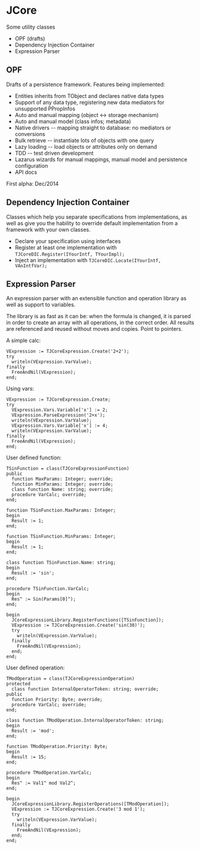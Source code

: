 JCore
=====

Some utility classes

* OPF (drafts)
* Dependency Injection Container
* Expression Parser

OPF
---

Drafts of a persistence framework. Features being implemented:

* Entities inherits from TObject and declares native data types
* Support of any data type, registering new data mediators for unsupported PPropInfos
* Auto and manual mapping (object <-> storage mechanism)
* Auto and manual model (class infos; metadata)
* Native drivers -- mapping straight to database: no mediators or conversions
* Bulk retrieve -- instantiate lots of objects with one query
* Lazy loading -- load objects or attributes only on demand
* TDD -- test driven development
* Lazarus wizards for manual mappings, manual model and persistence configuration
* API docs

First alpha: Dec/2014

Dependency Injection Container
------------------------------

Classes which help you separate specifications from implementations, as well
as give you the hability to override default implementation from a framework
with your own classes.

* Declare your specification using interfaces
* Register at least one implementation with `TJCoreDIC.Register(IYourIntf, TYourImpl);`
* Inject an implementation with `TJCoreDIC.Locate(IYourIntf, VAnIntfVar);`

Expression Parser
-----------------

An expression parser with an extensible function and operation library as well
as support to variables.

The library is as fast as it can be: when the formula is changed, it is parsed
in order to create an array with all operations, in the correct order. All
results are referenced and reused without moves and copies. Point to pointers.

A simple calc:

    VExpression := TJCoreExpression.Create('2+2');
	try
	  writeln(VExpression.VarValue);
	finally
	  FreeAndNil(VExpression);
	end;

Using vars:

    VExpression := TJCoreExpression.Create;
	try
      VExpression.Vars.Variable['x'] := 2;
	  VExpression.ParseExpression('2+x');
	  writeln(VExpression.VarValue);
      VExpression.Vars.Variable['x'] := 4;
	  writeln(VExpression.VarValue);
	finally
	  FreeAndNil(VExpression);
	end;

User defined function:

    TSinFunction = class(TJCoreExpressionFunction)
    public
      function MaxParams: Integer; override;
      function MinParams: Integer; override;
      class function Name: string; override;
      procedure VarCalc; override;
    end;

    function TSinFunction.MaxParams: Integer;
    begin
      Result := 1;
    end;

    function TSinFunction.MinParams: Integer;
    begin
      Result := 1;
    end;

    class function TSinFunction.Name: string;
    begin
      Result := 'sin';
    end;

    procedure TSinFunction.VarCalc;
    begin
      Res^ := Sin(Params[0]^);
    end;

	begin
      JCoreExpressionLibrary.RegisterFunctions([TSinFunction]);
      VExpression := TJCoreExpression.Create('sin(30)');
	  try
	    writeln(VExpression.VarValue);
	  finally
	    FreeAndNil(VExpression);
	  end;
	end;

User defined operation:

    TModOperation = class(TJCoreExpressionOperation)
    protected
      class function InternalOperatorToken: string; override;
    public
      function Priority: Byte; override;
      procedure VarCalc; override;
    end;

	class function TModOperation.InternalOperatorToken: string;
    begin
      Result := 'mod';
    end;

    function TModOperation.Priority: Byte;
    begin
      Result := 15;
    end;

    procedure TModOperation.VarCalc;
    begin
      Res^ := Val1^ mod Val2^;
    end;

	begin
      JCoreExpressionLibrary.RegisterOperations([TModOperation]);
      VExpression := TJCoreExpression.Create('3 mod 1');
	  try
	    writeln(VExpression.VarValue);
	  finally
	    FreeAndNil(VExpression);
	  end;
	end;
